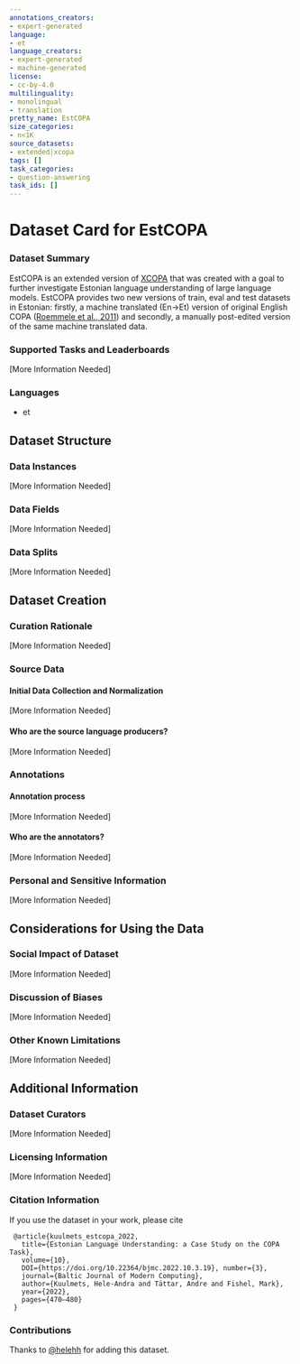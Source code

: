 ```yaml
---
annotations_creators:
- expert-generated
language:
- et
language_creators:
- expert-generated
- machine-generated
license:
- cc-by-4.0
multilinguality:
- monolingual
- translation
pretty_name: EstCOPA
size_categories:
- n<1K
source_datasets:
- extended|xcopa
tags: []
task_categories:
- question-answering
task_ids: []
---
```


# Dataset Card for EstCOPA

### Dataset Summary

EstCOPA is an extended version of [XCOPA](https://huggingface.co/datasets/xcopa) that was created with a goal to further investigate Estonian language understanding of large language models. EstCOPA provides two new versions of train, eval and test datasets in Estonian: firstly, a machine translated (En->Et) version of original English COPA ([Roemmele et al., 2011](http://commonsensereasoning.org/2011/papers/Roemmele.pdf))  and secondly, a manually post-edited version of the same machine translated data. 

### Supported Tasks and Leaderboards

[More Information Needed]

### Languages

- et

## Dataset Structure

### Data Instances

[More Information Needed]

### Data Fields

[More Information Needed]

### Data Splits

[More Information Needed]

## Dataset Creation

### Curation Rationale

[More Information Needed]

### Source Data

#### Initial Data Collection and Normalization

[More Information Needed]

#### Who are the source language producers?

[More Information Needed]

### Annotations

#### Annotation process

[More Information Needed]

#### Who are the annotators?

[More Information Needed]

### Personal and Sensitive Information

[More Information Needed]

## Considerations for Using the Data

### Social Impact of Dataset

[More Information Needed]

### Discussion of Biases

[More Information Needed]

### Other Known Limitations

[More Information Needed]

## Additional Information

### Dataset Curators

[More Information Needed]

### Licensing Information

[More Information Needed]

### Citation Information

If you use the dataset in your work, please cite

```
 @article{kuulmets_estcopa_2022,
   title={Estonian Language Understanding: a Case Study on the COPA Task},
   volume={10},
   DOI={https://doi.org/10.22364/bjmc.2022.10.3.19}, number={3},
   journal={Baltic Journal of Modern Computing},
   author={Kuulmets, Hele-Andra and Tättar, Andre and Fishel, Mark},
   year={2022},
   pages={470–480}
 }
```

### Contributions

Thanks to [@helehh](https://github.com/helehh) for adding this dataset.

